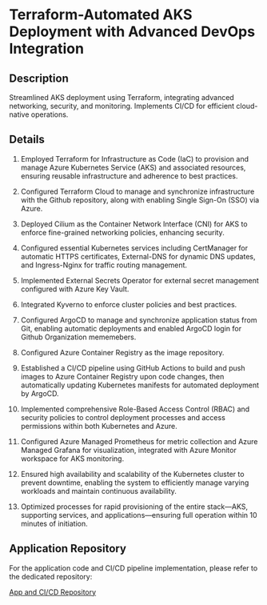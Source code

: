 # Terraform-Automated AKS Deployment with Advanced DevOps Integration

## Description

Streamlined AKS deployment using Terraform, integrating advanced networking, security, and monitoring. Implements CI/CD for efficient cloud-native operations.

## Details

1. Employed Terraform for Infrastructure as Code (IaC) to provision and manage Azure Kubernetes Service (AKS) and associated resources, ensuring reusable infrastructure and adherence to best practices.

2. Configured Terraform Cloud to manage and synchronize infrastructure with the Github repository, along with enabling Single Sign-On (SSO) via Azure.

3. Deployed Cilium as the Container Network Interface (CNI) for AKS to enforce fine-grained networking policies, enhancing security.

4. Configured essential Kubernetes services including CertManager for automatic HTTPS certificates, External-DNS for dynamic DNS updates, and Ingress-Nginx for traffic routing management.

5. Implemented External Secrets Operator for external secret management configured with Azure Key Vault.

6. Integrated Kyverno to enforce cluster policies and best practices.

7. Configured ArgoCD to manage and synchronize application status from Git, enabling automatic deployments and enabled ArgoCD login for Github Organization mememebers.

8. Configured Azure Container Registry as the image repository.

9. Established a CI/CD pipeline using GitHub Actions to build and push images to Azure Container Registry upon code changes, then automatically updating Kubernetes manifests for automated deployment by ArgoCD.

10. Implemented comprehensive Role-Based Access Control (RBAC) and security policies to control deployment processes and access permissions within both Kubernetes and Azure.

11. Configured Azure Managed Prometheus for metric collection and Azure Managed Grafana for visualization, integrated with Azure Monitor workspace for AKS monitoring.

12. Ensured high availability and scalability of the Kubernetes cluster to prevent downtime, enabling the system to efficiently manage varying workloads and maintain continuous availability.

13. Optimized processes for rapid provisioning of the entire stack—AKS, supporting services, and applications—ensuring full operation within 10 minutes of initiation.

## Application Repository

For the application code and CI/CD pipeline implementation, please refer to the dedicated repository:

[App and CI/CD Repository](https://github.com/derivation-org/custom-app)
